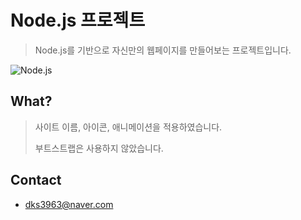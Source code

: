 # Node.js 프로젝트
> Node.js를 기반으로 자신만의 웹페이지를 만들어보는 프로젝트입니다.

![Node.js](https://img.shields.io/badge/Node.js-2019.03-yellow.svg?style=flat-square&logo=node.js) 

## What?

> 사이트 이름, 아이콘, 애니메이션을 적용하였습니다.
>
> 부트스트랩은 사용하지 않았습니다.

## Contact

- dks3963@naver.com

